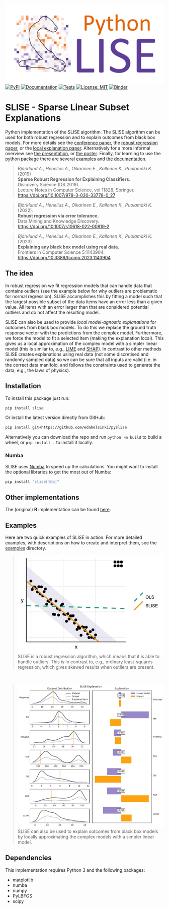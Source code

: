 ![PySLISE Banner Image](docs/pyslise_banner.webp)  
[![PyPI](https://img.shields.io/pypi/v/slise)](https://pypi.org/project/slise/)
[![Documentation](https://github.com/edahelsinki/pyslise/actions/workflows/python-docs.yml/badge.svg)](https://edahelsinki.github.io/pyslise/docs/slise/)
[![Tests](https://github.com/edahelsinki/pyslise/actions/workflows/python-pytest.yml/badge.svg)](https://github.com/edahelsinki/pyslise/actions/workflows/python-pytest.yml)
[![License: MIT](https://img.shields.io/github/license/edahelsinki/pyslise)](https://github.com/edahelsinki/pyslise/blob/master/LICENSE)
[![Binder](https://mybinder.org/badge_logo.svg)](https://mybinder.org/v2/gh/edahelsinki/pyslise/HEAD?labpath=examples)

# SLISE - Sparse Linear Subset Explanations

Python implementation of the SLISE algorithm. The SLISE algorithm can be used for both robust regression and to explain outcomes from black box models.
For more details see the [conference paper](https://rdcu.be/bVbda), the [robust regression paper](https://rdcu.be/cFRHD), or the [local explanation paper](https://doi.org/10.3389/fcomp.2023.1143904).
Alternatively for a more informal overview see [the presentation](https://github.com/edahelsinki/slise/raw/master/vignettes/presentation.pdf), or [the poster](https://github.com/edahelsinki/slise/raw/master/vignettes/poster.pdf).
Finally, for learning to use the python package there are several [examples](https://github.com/edahelsinki/pyslise/tree/master/examples/) and [the documentation](https://edahelsinki.github.io/pyslise/docs/slise/).

> *Björklund A., Henelius A., Oikarinen E., Kallonen K., Puolamäki K.* (2019)  
> **Sparse Robust Regression for Explaining Classifiers.**  
> Discovery Science (DS 2019).  
> Lecture Notes in Computer Science, vol 11828, Springer.  
> https://doi.org/10.1007/978-3-030-33778-0_27  

> *Björklund A., Henelius A., Oikarinen E., Kallonen K., Puolamäki K.* (2022).  
> **Robust regression via error tolerance.**  
> Data Mining and Knowledge Discovery.  
> https://doi.org/10.1007/s10618-022-00819-2  

> *Björklund A., Henelius A., Oikarinen E., Kallonen K., Puolamäki K.* (2023)  
> **Explaining any black box model using real data.**  
> Frontiers in Computer Science 5:1143904.  
> https://doi.org/10.3389/fcomp.2023.1143904  

## The idea

In robust regression we fit regression models that can handle data that contains outliers (see the example below for why outliers are problematic for normal regression). SLISE accomplishes this by fitting a model such that the largest possible subset of the data items have an error less than a given value. All items with an error larger than that are considered potential outliers and do not affect the resulting model.

SLISE can also be used to provide *local model-agnostic explanations* for outcomes from black box models. To do this we replace the ground truth response vector with the predictions from the complex model. Furthermore, we force the model to fit a selected item (making the explanation local). This gives us a local approximation of the complex model with a simpler linear model (this is similar to, e.g., [LIME](https://github.com/marcotcr/lime) and [SHAP](https://github.com/slundberg/shap)). In contrast to other methods SLISE creates explanations using real data (not some discretised and randomly sampled data) so we can be sure that all inputs are valid (i.e. in the correct data manifold, and follows the constraints used to generate the data, e.g., the laws of physics).

## Installation

To install this package just run:

```sh
pip install slise
```

Or install the latest version directly from GitHub:

```sh
pip install git+https://github.com/edahelsinki/pyslise
```

Alternatively you can download the repo and run `python -m build` to build a wheel, or `pip install .` to install it locally.

### Numba

SLISE uses [Numba](https://numba.pydata.org/) to speed up the calculations. You might want to install the optional libraries to get the most out of Numba:

```sh
pip install "slise[tbb]"
```

## Other implementations

The (original) **R** implementation can be found [here](https://github.com/edahelsinki/slise).

## Examples

Here are two quick examples of SLISE in action. For more detailed examples, with descriptions on how to create and interpret them, see the [examples](https://github.com/edahelsinki/pyslise/tree/master/examples) directory.

> ![Example of Robust Regression](docs/ex1.webp)  
> SLISE is a robust regression algorithm, which means that it is able to handle outliers. This is in contrast to, e.g., ordinary least-squares regression, which gives skewed results when outliers are present.

&nbsp;
> ![Example of Explanation](docs/ex2.webp)  
> SLISE can also be used to explain outcomes from black box models by locally approximating the complex models with a simpler linear model.

## Dependencies

This implementation requires Python 3 and the following packages:

- matplotlib
- numba
- numpy
- PyLBFGS
- scipy
